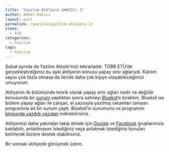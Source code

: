```yaml
---
title: 'Yazılım Atölyesi &#8211; 2'
author: Ahmet Kakıcı
layout: post
permalink: /yazilim/yazilim-atolyesi-2/
views:
  - 410
categories:
  - Yazılım
tags:
  - Yazılım
---
```

Şubat ayında da Yazılım Atöyle&#8217;mizi tekrarladık. TOBB ETÜ&#8217;de gerçekleştirdiğimiz bu ayki atölyenin konusu yapay sinir ağlarıydı. Katılım sayısı çok fazla olmasa da ileride daha çok kişiye ulaşabileceğimizi umuyorum.

Atölyenin ilk bölümünde teorik olarak yapay sinir ağları nedir ne değildir konusunda bir [sunum][1] yaptıktan sonra sahneyi [Bluekid][2]&#8216;e bıraktım. Bluekid ise bizlere yapay ağları ile çalışan, el yazısıyla yazılmış rakamları tanıyan programına ait bir sunum yaptı. Bluekid&#8217;in sunumunu ve programını [blogunda yazdığı yazıdan][3] indirebilirsiniz.

Atölyemizi daha yakından takip etmek için [Google][4] ve [Facebook][5] gruplarımıza katılabilir, anlatılmasını istediğiniz veya anlatmak istediğiniz konuları belirterek bizlere destek olabilirsiniz.

Bir sonraki atölyede görüşmek üzere.

 [1]: http://www.slideshare.net/ahmetkakici/yapay-sinir-aglari "YSA Sunumu - slideshare.net"
 [2]: http://derindelimavi.blogspot.com/
 [3]: http://derindelimavi.blogspot.com/2010/02/yazlm-atolyesi-2-handwritten-digit.html
 [4]: http://groups.google.com.tr/group/yazilim-atolyesi-ankara/
 [5]: http://www.facebook.com/group.php?gid=313864662249